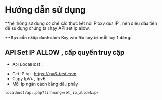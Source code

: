 # Hướng dẫn sử dụng
**hệ thống sử dụng cơ chế xác thực kết nối Proxy qua IP , nên điều đầu tiên để sử dụng chúng ta chạy API set ip allow.

**Bạn cần nhập danh sách Key vào file key.txt mỗi key 1 dòng.

## API Set IP ALLOW , cấp quyền truy cập
* Api LocalHost :
- Get IP tại : https://ipv6-test.com
- Copy IpV4 , Ipv6
- Mỗi Ip ngăn cách bằng dấu phẩy
```
localhost/api.php?tinhnang=set_ip_allow&ip=
```
